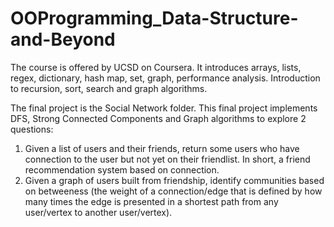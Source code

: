 # OOProgramming_Data-Structure-and-Beyond
The course is offered by UCSD on Coursera. It introduces arrays, lists, regex, dictionary, hash map, set, graph, performance analysis. Introduction to recursion, sort, search and graph algorithms.

The final project is the Social Network folder. This final project implements DFS, Strong Connected Components and Graph algorithms to explore 2 questions:
1. Given a list of users and their friends, return some users who have connection to the user but not yet on their friendlist. In short, a friend recommendation system based on connection.
2. Given a graph of users built from friendship, identify communities based on betweeness (the weight of a connection/edge that is defined by how many times the edge is presented in a shortest path from any user/vertex to another user/vertex).
